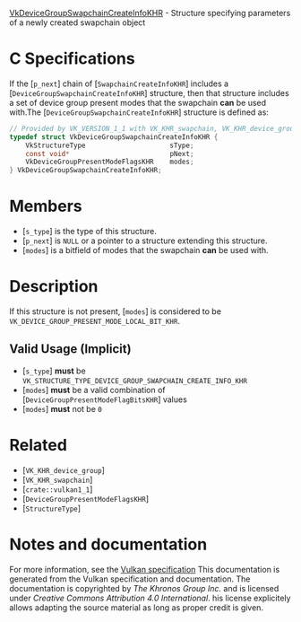 [VkDeviceGroupSwapchainCreateInfoKHR](https://www.khronos.org/registry/vulkan/specs/1.3-extensions/man/html/VkDeviceGroupSwapchainCreateInfoKHR.html) - Structure specifying parameters of a newly created swapchain object

# C Specifications
If the [`p_next`] chain of [`SwapchainCreateInfoKHR`] includes a
[`DeviceGroupSwapchainCreateInfoKHR`] structure, then that structure
includes a set of device group present modes that the swapchain  **can**  be used
with.The [`DeviceGroupSwapchainCreateInfoKHR`] structure is defined as:
```c
// Provided by VK_VERSION_1_1 with VK_KHR_swapchain, VK_KHR_device_group with VK_KHR_swapchain
typedef struct VkDeviceGroupSwapchainCreateInfoKHR {
    VkStructureType                     sType;
    const void*                         pNext;
    VkDeviceGroupPresentModeFlagsKHR    modes;
} VkDeviceGroupSwapchainCreateInfoKHR;
```

# Members
- [`s_type`] is the type of this structure.
- [`p_next`] is `NULL` or a pointer to a structure extending this structure.
- [`modes`] is a bitfield of modes that the swapchain  **can**  be used with.

# Description
If this structure is not present, [`modes`] is considered to be
`VK_DEVICE_GROUP_PRESENT_MODE_LOCAL_BIT_KHR`.
## Valid Usage (Implicit)
-  [`s_type`] **must**  be `VK_STRUCTURE_TYPE_DEVICE_GROUP_SWAPCHAIN_CREATE_INFO_KHR`
-  [`modes`] **must**  be a valid combination of [`DeviceGroupPresentModeFlagBitsKHR`] values
-  [`modes`] **must**  not be `0`

# Related
- [`VK_KHR_device_group`]
- [`VK_KHR_swapchain`]
- [`crate::vulkan1_1`]
- [`DeviceGroupPresentModeFlagsKHR`]
- [`StructureType`]

# Notes and documentation
For more information, see the [Vulkan specification](https://www.khronos.org/registry/vulkan/specs/1.3-extensions/html/vkspec.html)
This documentation is generated from the Vulkan specification and documentation.
The documentation is copyrighted by *The Khronos Group Inc.* and is licensed under *Creative Commons Attribution 4.0 International*.
his license explicitely allows adapting the source material as long as proper credit is given.
        